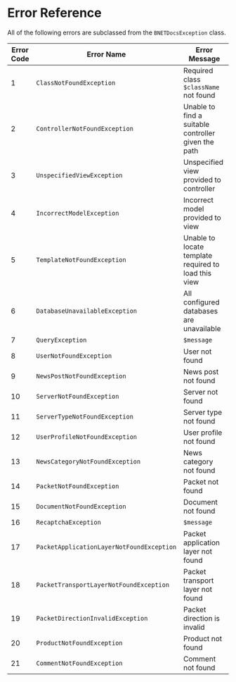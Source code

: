 Error Reference
===============

All of the following errors are subclassed from the `BNETDocsException` class.

| Error Code | Error Name                                | Error Message                                        |
| ---------- | ----------------------------------------- | ---------------------------------------------------- |
| 1          | `ClassNotFoundException`                  | Required class `$className` not found                |
| 2          | `ControllerNotFoundException`             | Unable to find a suitable controller given the path  |
| 3          | `UnspecifiedViewException`                | Unspecified view provided to controller              |
| 4          | `IncorrectModelException`                 | Incorrect model provided to view                     |
| 5          | `TemplateNotFoundException`               | Unable to locate template required to load this view |
| 6          | `DatabaseUnavailableException`            | All configured databases are unavailable             |
| 7          | `QueryException`                          | `$message`                                           |
| 8          | `UserNotFoundException`                   | User not found                                       |
| 9          | `NewsPostNotFoundException`               | News post not found                                  |
| 10         | `ServerNotFoundException`                 | Server not found                                     |
| 11         | `ServerTypeNotFoundException`             | Server type not found                                |
| 12         | `UserProfileNotFoundException`            | User profile not found                               |
| 13         | `NewsCategoryNotFoundException`           | News category not found                              |
| 14         | `PacketNotFoundException`                 | Packet not found                                     |
| 15         | `DocumentNotFoundException`               | Document not found                                   |
| 16         | `RecaptchaException`                      | `$message`                                           |
| 17         | `PacketApplicationLayerNotFoundException` | Packet application layer not found                   |
| 18         | `PacketTransportLayerNotFoundException`   | Packet transport layer not found                     |
| 19         | `PacketDirectionInvalidException`         | Packet direction is invalid                          |
| 20         | `ProductNotFoundException`                | Product not found                                    |
| 21         | `CommentNotFoundException`                | Comment not found                                    |
